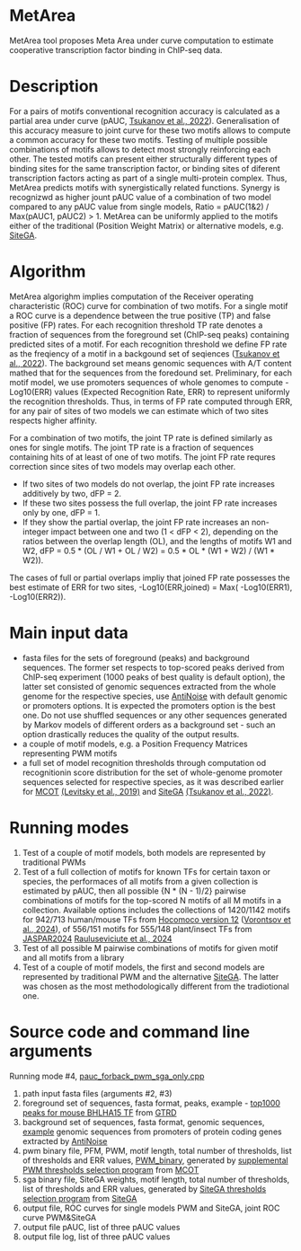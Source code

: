 # MetArea
MetArea tool proposes Meta Area under curve computation to estimate cooperative transcription factor binding in ChIP-seq data.

# Description
For a pairs of motifs conventional recognition accuracy is calculated as a partial area under curve (pAUC, [Tsukanov et al., 2022](https://doi.org/10.3389/fpls.2022.938545)). Generalisation of this accuracy measure to joint curve for these two motifs allows to compute a common accuracy for these two motifs. Testing of multiple possible combinations of motifs allows to detect most strongly reinforcing each other. The tested motifs can present either structurally different types of binding sites for the same transcription factor, or binding sites of diferent transcription factors acting as part of a single multi-protein complex. Thus, MetArea predicts motifs with synergistically related functions. Synergy is recognizwd as higher jount pAUC value of a combination of two model compared to any pAUC value from single models, Ratio = pAUC(1&2) / Max(pAUC1, pAUC2) > 1.
MetArea can be uniformly applied to the motifs either of the traditional (Position Weight Matrix) or alternative models, e.g. [SiteGA](https://github.com/parthian-sterlet/sitega). 

# Algorithm
MetArea algorighm implies computation of the Receiver operating characteristic (ROC) curve for combination of two motifs. For a single motif a ROC curve is a dependence between the true positive (TP) and false positive (FP) rates. For each recognition threshold TP rate denotes a fraction of sequences from the foreground set (ChIP-seq peaks) containing predicted sites of a motif. For each recognition threshold we define FP rate as the freqiency of a motif in a backgound set of seqiences ([Tsukanov et al., 2022](https://doi.org/10.3389/fpls.2022.938545)). The background set means genomic sequences with A/T content mathed that for the sequences from the foredound set. Preliminary, for each motif model, we use promoters sequences of whole genomes to compute -Log10(ERR) values (Expected Recognition Rate, ERR) to represent uniformly the recognition thresholds. Thus, in terms of FP rate computed through ERR, for any pair of sites of two models we can estimate which of two sites respects higher affinity. 

For a combination of two motifs, the joint TP rate is defined similarly as ones for single motifs. The joint TP rate is a fraction of sequences containing hits of at least of one of two motifs. The joint FP rate requres correction since sites of two models may overlap each other. 

- If two sites of two models do not overlap, the joint FP rate increases additively by two, dFP = 2.
- If these two sites possess the full overlap, the joint FP rate increases only by one, dFP = 1.
- If they show the partial overlap, the joint FP rate increases an non-integer impact between one and two  (1 < dFP < 2), depending on the ratios between the overlap length (OL), and the lengths of motifs W1 and W2, dFP = 0.5 * (OL / W1 + OL / W2) = 0.5 * OL * (W1 + W2) / (W1 * W2)).

The cases of full or partial overlaps impliy that joined FP rate possesses the best estimate of ERR for two sites, -Log10(ERR,joined) = Max( -Log10(ERR1),  -Log10(ERR2)).

# Main input data
- fasta files for the sets of foreground (peaks) and background sequences. The former set respects to top-scored peaks derived from ChIP-seq experiment (1000 peaks of best quality is default option), the latter set consisted of genomic sequences extracted from the whole genome for the respective species, use [AntiNoise](https://denovosea.icgbio.ru/antinoise/) with default genomic or promoters options. It is expected the promoters option is the best one. Do not use shuffled sequences or any other sequences generated by Markov models of different orders as a background set - such an option drastically reduces the quality of the output results.
- a couple of motif models, e.g. a Position Frequency Matrices representing PWM motifs
- a full set of model recognition thresholds through computation od recognitionin score distribution for the set of whole-genome promoter sequences selected for respective species, as it was described earlier for [MCOT](https://webmcot.sysbio.cytogen.ru/) [(Levitsky et al., 2019)](https://doi.org/10.1093/nar/gkz800) and [SiteGA](https://github.com/parthian-sterlet/sitega) [(Tsukanov et al., 2022)](https://doi.org/10.3389/fpls.2022.938545). 

# Running modes
1. Test of a couple of motif models, both models are represented by traditional PWMs
2. Test of a full collection of motifs for known TFs for certain taxon or species, the performaces of all motifs from a given collection is estimated by pAUC, then all possible {N * (N - 1)/2} pairwise combinations of motifs for the top-scored N motifs of all M motifs in a collection. Available options includes the collections of 1420/1142 motifs for 942/713 human/mouse TFs from [Hocomoco version 12](http://hocomoco12.autosome.ru/) ([Vorontsov et al., 2024](https://doi.org/10.1093/nar/gkad1077)), of 556/151 motifs for 555/148 plant/insect TFs from [JASPAR2024](https://jaspar.elixir.no/) [Rauluseviciute et al., 2024](https://doi.org/10.1093/nar/gkad1059)
3. Test of all possible M pairwise combinations of motifs for given motif and all motifs from a library
4. Test of a couple of motif models, the first and second models are represented by traditional PWM and the alternative [SiteGA](https://github.com/parthian-sterlet/sitega). The latter was chosen as the most methodologically different from the tradiotional one.

# Source code and command line arguments
Running mode #4, [pauc_forback_pwm_sga_only.cpp](https://github.com/parthian-sterlet/metarea/blob/main/src/pauc_forback_pwm_sga_only.cpp)
1. path input fasta files (arguments #2, #3)
2. foreground set of sequences, fasta format, peaks, example - [top1000 peaks for mouse BHLHA15 TF](https://github.com/parthian-sterlet/metarea/blob/main/examples/PEAKS039234_BHLHA15_Q9QYC3_MACS2.fa) from [GTRD](https://gtrd.biouml.org/#!)
3. background set of sequences, fasta format, genomic sequences, [example](https://github.com/parthian-sterlet/metarea/blob/main/examples/PEAKS039234_BHLHA15_Q9QYC3_MACS2_pb.fa) genomic sequences from promoters of protein coding genes extracted by [AntiNoise](https://denovosea.icgbio.ru/antinoise/) 
4. pwm binary file, PFM, PWM, motif length, total number of thresholds, list of thresholds and ERR values, [PWM_binary](https://github.com/parthian-sterlet/metarea/blob/main/examples/PEAKS039234_BHLHA15_pwm.binary), generated by 
[supplemental PWM thresholds selection program](https://github.com/parthian-sterlet/mcot-kernel/blob/master/src/pwm_thr_err/pwm_iz_pwm_thr_dist0.cpp) from [MCOT](https://github.com/parthian-sterlet/mcot-kernel)
5. sga binary file,  SiteGA weights, motif length, total number of thresholds, list of thresholds and ERR values, generated by 
[SiteGA thresholds selection program](https://github.com/parthian-sterlet/mcot-kernel/blob/master/src/pwm_thr_err/pwm_iz_pwm_thr_dist0.cpp) from [SiteGA](https://github.com/parthian-sterlet/sitega)
6. output file, ROC curves for single models PWM and SiteGA, joint ROC curve PWM&SiteGA
7. output file pAUC, list of three pAUC values
8. output file log, list of three pAUC values
